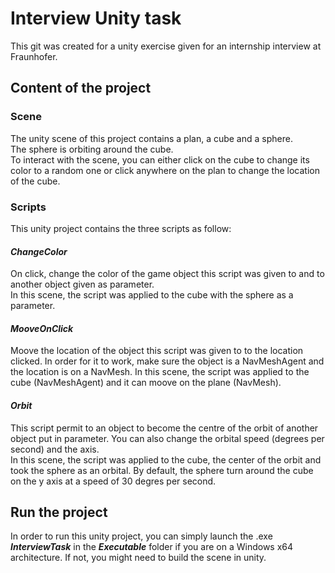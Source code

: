 # Interview Unity task

This git was created for a unity exercise given for an internship interview at Fraunhofer.

## Content of the project

### Scene

The unity scene of this project contains a plan, a cube and a sphere.<br>
The sphere is orbiting around the cube.<br>
To interact with the scene, you can either click on the cube to change its color to a random one or click anywhere on the plan to change the location of the cube.

### Scripts

This unity project contains the three scripts as follow:

#### *ChangeColor*

On click, change the color of the game object this script was given to and to another object given as parameter.<br>
In this scene, the script was applied to the cube with the sphere as a parameter.

#### *MooveOnClick*

Moove the location of the object this script was given to to the location clicked. In order for it to work, make sure the object is a NavMeshAgent and the location is on a NavMesh.
In this scene, the script was applied to the cube (NavMeshAgent) and it can moove on the plane (NavMesh).

#### *Orbit*

This script permit to an object to become the centre of the orbit of another object put in parameter. You can also change the orbital speed (degrees per second) and the axis.<br>
In this scene, the script was applied to the cube, the center of the orbit and took the sphere as an orbital. By default, the sphere turn around the cube on the y axis at a speed of 30 degres per second.

## Run the project

In order to run this unity project, you can simply launch the .exe ***InterviewTask*** in the ***Executable*** folder if you are on a Windows x64 architecture. If not, you might need to build the scene in unity.

